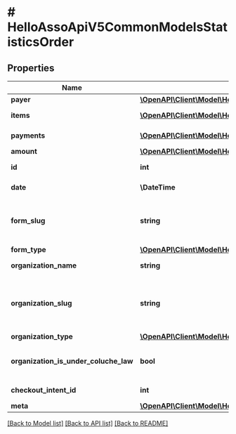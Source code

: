 # # HelloAssoApiV5CommonModelsStatisticsOrder

## Properties

Name | Type | Description | Notes
------------ | ------------- | ------------- | -------------
**payer** | [**\OpenAPI\Client\Model\HelloAssoApiV5CommonModelsStatisticsPayer**](HelloAssoApiV5CommonModelsStatisticsPayer.md) |  | [optional]
**items** | [**\OpenAPI\Client\Model\HelloAssoApiV5CommonModelsStatisticsOrderItem[]**](HelloAssoApiV5CommonModelsStatisticsOrderItem.md) | All items of the order | [optional]
**payments** | [**\OpenAPI\Client\Model\HelloAssoApiV5CommonModelsStatisticsOrderPayment[]**](HelloAssoApiV5CommonModelsStatisticsOrderPayment.md) | All payments of the order | [optional]
**amount** | [**\OpenAPI\Client\Model\HelloAssoApiV5CommonModelsStatisticsOrderAmountModel**](HelloAssoApiV5CommonModelsStatisticsOrderAmountModel.md) |  | [optional]
**id** | **int** | The ID of the Order | [optional]
**date** | **\DateTime** | Order creation date | [optional]
**form_slug** | **string** | FormSlug (lowercase name of the form without special characters) | [optional]
**form_type** | [**\OpenAPI\Client\Model\HelloAssoApiV5CommonModelsEnumsFormType**](HelloAssoApiV5CommonModelsEnumsFormType.md) |  | [optional]
**organization_name** | **string** | The organization name. | [optional]
**organization_slug** | **string** | OrganizationSlug (lowercase name of the organization without special characters) | [optional]
**organization_type** | [**\OpenAPI\Client\Model\HelloAssoApiV5CommonModelsEnumsOrganizationType**](HelloAssoApiV5CommonModelsEnumsOrganizationType.md) |  | [optional]
**organization_is_under_coluche_law** | **bool** | Whether or not the organization is subject to the coluche law | [optional]
**checkout_intent_id** | **int** | Checkout intent Id if available | [optional]
**meta** | [**\OpenAPI\Client\Model\HelloAssoApiV5CommonModelsCommonMetaModel**](HelloAssoApiV5CommonModelsCommonMetaModel.md) |  | [optional]

[[Back to Model list]](../../README.md#models) [[Back to API list]](../../README.md#endpoints) [[Back to README]](../../README.md)

